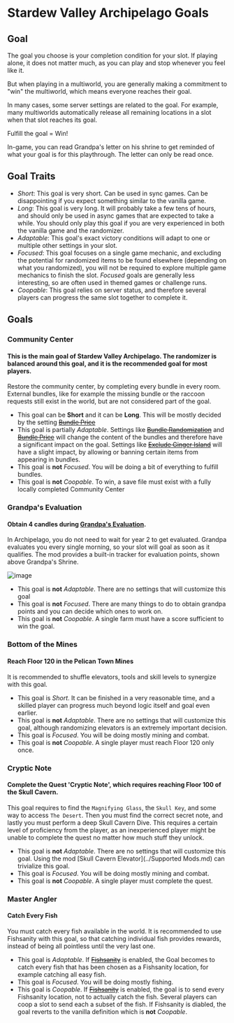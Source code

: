 # Stardew Valley Archipelago Goals

## Goal

The goal you choose is your completion condition for your slot. If playing alone, it does not matter much, as you can play and stop whenever you feel like it.

But when playing in a multiworld, you are generally making a commitment to "win" the multiworld, which means everyone reaches their goal.

In many cases, some server settings are related to the goal. For example, many multiworlds automatically release all remaining locations in a slot when that slot reaches its goal.

Fulfill the goal = Win!

In-game, you can read Grandpa's letter on his shrine to get reminded of what your goal is for this playthrough. The letter can only be read once.

## Goal Traits

- *Short*: This goal is very short. Can be used in sync games. Can be disappointing if you expect something similar to the vanilla game.
- *Long*: This goal is very long. It will probably take a few tens of hours, and should only be used in async games that are expected to take a while. You should only play this goal if you are very experienced in both the vanilla game and the randomizer.
- *Adaptable*: This goal's exact victory conditions will adapt to one or multiple other settings in your slot.
- *Focused*: This goal focuses on a single game mechanic, and excluding the potential for randomized items to be found elsewhere (depending on what you randomized), you will not be required to explore multiple game mechanics to finish the slot. *Focused* goals are generally less interesting, so are often used in themed games or challenge runs.
- *Coopable*: This goal relies on server status, and therefore several players can progress the same slot together to complete it.

## Goals

### Community Center

#### This is the main goal of Stardew Valley Archipelago. The randomizer is balanced around this goal, and it is the recommended goal for most players.

Restore the community center, by completing every bundle in every room. External bundles, like for example the missing bundle or the raccoon requests still exist in the world, but are not considered part of the goal.

- This goal can be **Short** and it can be **Long**. This will be mostly decided by the setting ~~[Bundle Price](./bundle_price.md)~~
- This goal is partially *Adaptable*. Settings like ~~[Bundle Randomization](./bundle_randomization.md)~~ and ~~[Bundle Price](./bundle_price.md)~~ will change the content of the bundles and therefore have a significant impact on the goal. Settings like ~~[Exclude Ginger Island](./exclude_ginger_island.md)~~ will have a slight impact, by allowing or banning certain items from appearing in bundles.
- This goal is **not** *Focused*. You will be doing a bit of everything to fulfill bundles.
- This goal is **not** *Coopable*. To win, a save file must exist with a fully locally completed Community Center

### Grandpa's Evaluation

#### Obtain 4 candles during [Grandpa's Evaluation](https://stardewvalleywiki.com/Grandpa).

In Archipelago, you do not need to wait for year 2 to get evaluated. Grandpa evaluates you every single morning, so your slot will goal as soon as it qualifies.
The mod provides a built-in tracker for evaluation points, shown above Grandpa's Shrine.

![image](https://i.imgur.com/QEoTJTz.png)

- This goal is **not** *Adaptable*. There are no settings that will customize this goal
- This goal is **not** *Focused*. There are many things to do to obtain grandpa points and you can decide which ones to work on.
- This goal is **not** *Coopable*. A single farm must have a score sufficient to win the goal.

### Bottom of the Mines

#### Reach Floor 120 in the Pelican Town Mines

It is recommended to shuffle elevators, tools and skill levels to synergize with this goal.

- This goal is *Short*. It can be finished in a very reasonable time, and a skilled player can progress much beyond logic itself and goal even earlier.
- This goal is **not** *Adaptable*. There are no settings that will customize this goal, although randomizing elevators is an extremely important decision.
- This goal is *Focused*. You will be doing mostly mining and combat.
- This goal is **not** *Coopable*. A single player must reach Floor 120 only once.

### Cryptic Note

#### Complete the Quest 'Cryptic Note', which requires reaching Floor 100 of the Skull Cavern.

This goal requires to find the `Magnifying Glass`, the `Skull Key`, and some way to access `The Desert`. Then you must find the correct secret note, and lastly you must perform a deep Skull Cavern Dive. This requires a certain level of proficiency from the player, as an inexperienced player might be unable to complete the quest no matter how much stuff they unlock.

- This goal is **not** *Adaptable*. There are no settings that will customize this goal. Using the mod [Skull Cavern Elevator](../Supported Mods.md) can trivialize this goal.
- This goal is *Focused*. You will be doing mostly mining and combat.
- This goal is **not** *Coopable*. A single player must complete the quest.

### Master Angler

#### Catch Every Fish

You must catch every fish available in the world. It is recommended to use Fishsanity with this goal, so that catching individual fish provides rewards, instead of being all pointless until the very last one.

- This goal is *Adaptable*. If ~~[Fishsanity](./fishsanity.md)~~ is enabled, the Goal becomes to catch every fish that has been chosen as a Fishsanity location, for example catching all easy fish.
- This goal is *Focused*. You will be doing mostly fishing.
- This goal is *Coopable*. If ~~[Fishsanity](./fishsanity.md)~~ is enabled, the goal is to send every Fishsanity location, not to actually catch the fish. Several players can coop a slot to send each a subset of the fish. If Fishsanity is diabled, the goal reverts to the vanilla definition which is **not** *Coopable*.